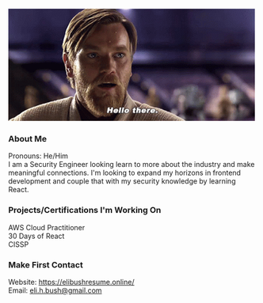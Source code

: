 ![Hello there gif](star-wars-obi-wan-kenobi.gif)

### About Me
Pronouns: He/Him </br>
I am a Security Engineer looking learn to more about the industry and make meaningful connections.
I'm looking to expand my horizons in frontend development and couple that with my security knowledge by learning React.


### Projects/Certifications I'm Working On
AWS Cloud Practitioner</br>
30 Days of React</br>
CISSP</br>

### Make First Contact

Website: https://elibushresume.online/ </br>
Email: eli.h.bush@gmail.com

<!--
**Bush2775/Bush2775** is a ✨ _special_ ✨ repository because its `README.md` (this file) appears on your GitHub profile.

Here are some ideas to get you started:

- 🔭 I’m currently working on ...
- 🌱 I’m currently learning ...
- 👯 I’m looking to collaborate on ...
- 🤔 I’m looking for help with ...
- 💬 Ask me about ...
- 📫 How to reach me: ...
- 😄 Pronouns: ...
- ⚡ Fun fact: ...
-->

